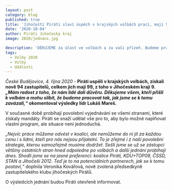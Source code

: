 ```yaml
---
layout: post
category: blog
published: true
title: 'Jihočeští Piráti slaví úspěch v krajských volbách prací, mají 9 zastupitelů, nyní probíhají povolební vyjednávání'
date: '2020-10-04'
author: Piráti Jihočeský kraj
image: 2020/jednani.jpg

description: 'DĚKUJEME za účast ve volbách a za vaši přízeň. Budeme pracovat tak, jak jsme se k tomu zavázali vlastním voličům i široké veřejnosti.'
tags:
  - Volby 2020
  - Volby
  - Události
---
```

*České Budějovice, 4. října 2020* - **Piráti uspěli v krajských volbách, získali nově 94 zastupitelů, celkem jich mají 99, z toho v Jihočeském kraji 9. 
*„Mám radost z toho, že nám lidé dali důvěru. Děkujeme všem, kteří přišli k volbám a mohu slíbit, že budeme pracovat tak, jak jsme se k tomu zavázali,“* 
okomentoval výsledky lídr Lukáš Mareš.** 

V současné době probíhají povolební vyjednávání se všemi stranami, které získaly mandáty. Piráti se snaží udělat vše pro to, aby bylo možné naplňovat 
vlastní program, ale situace není jednoduchá.

*„Nejvíc práce můžeme odvést v koalici, ale nemůžeme do ní jít za každou cenu i s lidmi, kteří pro nás nejsou přijatelní. To je zřejmé 
i z naší povolební strategie, kterou samozřejmě musíme dodržet. Sešli jsme se už se zástupci většiny ostatních stran hned odpoledne po 
volbách a další jednání probíhají dnes. Shodli jsme se na jasné preferenci: koalice Piráti, KDU+TOP09, ČSSD, STAN a Jihočeši 2012. 
Teď je to na potenciálních partnerech, jak se k tomu postaví,“* doplnila Veronika Kovářová, nově zvolená předsedkyně zastupitelského klubu jihočeských Pirátů.
 
O výsledcích jednání budou Piráti otevřeně informovat.

